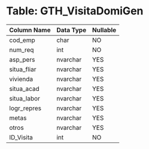 # Table: GTH_VisitaDomiGen

| Column Name | Data Type | Nullable |
|-------------|-----------|----------|
| cod_emp | char | NO |
| num_req | int | NO |
| asp_pers | nvarchar | YES |
| situa_fliar | nvarchar | YES |
| vivienda | nvarchar | YES |
| situa_acad | nvarchar | YES |
| situa_labor | nvarchar | YES |
| logr_repres | nvarchar | YES |
| metas | nvarchar | YES |
| otros | nvarchar | YES |
| ID_Visita | int | NO |
